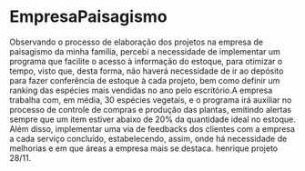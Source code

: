 # EmpresaPaisagismo
Observando o processo de elaboração dos projetos na empresa de paisagismo da minha família, percebi a necessidade de implementar um programa que facilite o acesso à informação do estoque, para otimizar o tempo, visto que, desta forma, não haverá necessidade de ir ao depósito para fazer conferência de estoque à cada projeto, bem como definir um ranking das espécies mais vendidas no ano pelo escritório.A empresa trabalha com, em média, 30 espécies vegetais, e o programa irá auxiliar no processo de controle de compras e produção das plantas, emitindo alertas sempre que um item estiver abaixo de 20% da quantidade ideal no estoque. Além disso, implementar uma via de feedbacks dos clientes com a empresa a cada serviço concluído, estabelecendo, assim, onde há necessidade de melhorias e em que áreas a empresa mais se destaca.
henrique projeto 28/11.
